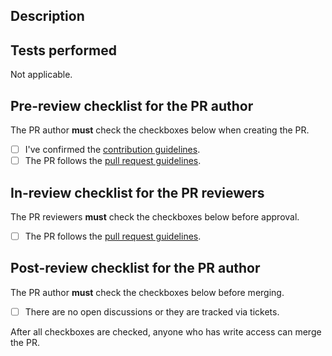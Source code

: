 ## Description

<!-- Write a brief description of this PR. -->

## Tests performed

<!-- Describe how you have tested this PR. -->
<!-- Although the default value is set to "Not Applicable.", please update this section if the type is either [feat, fix, perf], or if requested by the reviewers. -->

Not applicable.

## Pre-review checklist for the PR author

The PR author **must** check the checkboxes below when creating the PR.

- [ ] I've confirmed the [contribution guidelines].
- [ ] The PR follows the [pull request guidelines].

## In-review checklist for the PR reviewers

The PR reviewers **must** check the checkboxes below before approval.

- [ ] The PR follows the [pull request guidelines].

## Post-review checklist for the PR author

The PR author **must** check the checkboxes below before merging.

- [ ] There are no open discussions or they are tracked via tickets.

After all checkboxes are checked, anyone who has write access can merge the PR.

[contribution guidelines]: https://autowarefoundation.github.io/autoware-documentation/main/contributing/
[pull request guidelines]: https://autowarefoundation.github.io/autoware-documentation/main/contributing/pull-request-guidelines/
